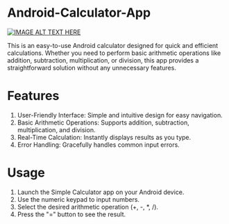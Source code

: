 # Android-Calculator-App

[![IMAGE ALT TEXT HERE](https://i.ytimg.com/an_webp/aMFKjN7dxnA/mqdefault_6s.webp?du=3000&sqp=CLCn4bIG&rs=AOn4CLBddTRMRISf3_BjnzTqdo7wB95D8w)](https://youtu.be/aMFKjN7dxnA?si=LYO4KMjJKpRSGW5V)

This is an easy-to-use Android calculator designed for quick and efficient calculations. Whether you need to perform basic arithmetic operations like addition, subtraction, multiplication, or division, this app provides a straightforward solution without any unnecessary features.

# Features
1. User-Friendly Interface: Simple and intuitive design for easy navigation.
2. Basic Arithmetic Operations: Supports addition, subtraction, multiplication, and division.
3. Real-Time Calculation: Instantly displays results as you type.
4. Error Handling: Gracefully handles common input errors.

# Usage

1. Launch the Simple Calculator app on your Android device.
2. Use the numeric keypad to input numbers.
3. Select the desired arithmetic operation (+, -, *, /).
4. Press the "=" button to see the result.
